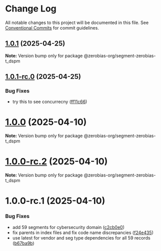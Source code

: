 # Change Log

All notable changes to this project will be documented in this file.
See [Conventional Commits](https://conventionalcommits.org) for commit guidelines.

## [1.0.1](https://github.com/zerobias-org/segment/compare/@zerobias-org/segment-zerobias-t_dspm@1.0.1-rc.0...@zerobias-org/segment-zerobias-t_dspm@1.0.1) (2025-04-25)

**Note:** Version bump only for package @zerobias-org/segment-zerobias-t_dspm





## [1.0.1-rc.0](https://github.com/zerobias-org/segment/compare/@zerobias-org/segment-zerobias-t_dspm@1.0.0...@zerobias-org/segment-zerobias-t_dspm@1.0.1-rc.0) (2025-04-25)


### Bug Fixes

* try this to see concurrecny ([ff11c66](https://github.com/zerobias-org/segment/commit/ff11c66d67cb9f185098fd640d4139178d29ae22))





# [1.0.0](https://github.com/zerobias-org/segment/compare/@zerobias-org/segment-zerobias-t_dspm@1.0.0-rc.2...@zerobias-org/segment-zerobias-t_dspm@1.0.0) (2025-04-10)

**Note:** Version bump only for package @zerobias-org/segment-zerobias-t_dspm





# [1.0.0-rc.2](https://github.com/zerobias-org/segment/compare/@zerobias-org/segment-zerobias-t_dspm@1.0.0-rc.1...@zerobias-org/segment-zerobias-t_dspm@1.0.0-rc.2) (2025-04-10)

**Note:** Version bump only for package @zerobias-org/segment-zerobias-t_dspm





# 1.0.0-rc.1 (2025-04-10)


### Bug Fixes

* add 59 segments for cybersecurity domain ([c2cb0e0](https://github.com/zerobias-org/segment/commit/c2cb0e0c1f1eabb51d7f5a6ae6db98c1516fcdbe))
* fix parents in index files and fix code name discrepancies ([f24e435](https://github.com/zerobias-org/segment/commit/f24e4352453caaa05074cc6bb66ee8ed21a4f11d))
* use latest for vendor and seg type dependencies for all 59 records ([b67ba9b](https://github.com/zerobias-org/segment/commit/b67ba9bed7a90fad3b084161ebc603b5b35214b8))
